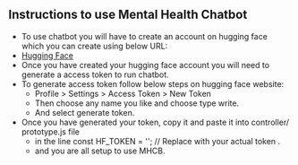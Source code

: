 ## Instructions to use Mental Health Chatbot
* To use chatbot you will have to create an account on hugging face which you can create using below URL:
* [Hugging Face](https://huggingface.co/welcome)
* Once you have created your hugging face account you will need to generate a access token to run chatbot.
* To generate access token follow below steps on hugging face website:
  - Profile > Settings > Access Token > New Token
  - Then choose any name you like and choose type write.
  - And select generate token.
* Once you have generated your token, copy it and paste it into controller/ prototype.js file 
  - in the line const HF_TOKEN = ''; // Replace with your actual token .
  - and you are all setup to use MHCB.
  